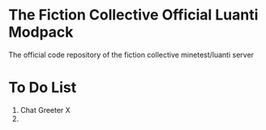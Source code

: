 # The Fiction Collective Official Luanti Modpack
The official code repository of the fiction collective minetest/luanti server

# To Do List
1. Chat Greeter X
2. 
